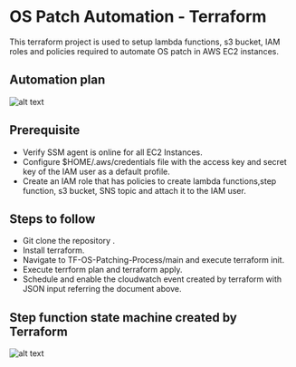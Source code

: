 # OS Patch Automation - Terraform

This terraform project is used to setup lambda functions, s3 bucket, IAM roles and policies required to automate OS patch in AWS EC2 instances.

## Automation plan

![alt text](https://github.com/Balaji-SA/AWS-EC2-Patch-Automation/blob/master/images/OS-patch-automation-plan.jpeg?raw=true)

## Prerequisite

- Verify SSM agent is online for all EC2 Instances.
- Configure $HOME/.aws/credentials file with the access key and secret key of the IAM user as a default profile.
- Create an IAM role that has policies to create lambda functions,step function, s3 bucket, SNS topic and attach it to the IAM user.

## Steps to follow

- Git clone the repository .
- Install terraform.
- Navigate to TF-OS-Patching-Process/main and execute terraform init.
- Execute terrform plan and terraform apply.
- Schedule and enable the cloudwatch event created by terraform with JSON input referring the document above.

## Step function state machine created by Terraform

![alt text](https://github.com/Balaji-SA/AWS-EC2-Patch-Automation/blob/master/images/stepfunctions_graph.png?raw=true)




